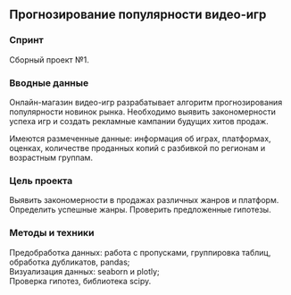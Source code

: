 ## Прогнозирование популярности видео-игр

### Спринт

Сборный проект №1.

### Вводные данные

Онлайн-магазин видео-игр разрабатывает алгоритм прогнозирования популярности новинок рынка. Необходимо выявить закономерности успеха игр и создать рекламные кампании будущих хитов продаж.

Имеются размеченные данные: информация об играх, платформах, оценках, количестве проданных копий с разбивкой по регионам и возрастным группам.

### Цель проекта

Выявить закономерности в продажах различных жанров и платформ. Определить успешные жанры. Проверить предложенные гипотезы.


### Методы и техники

Предобработка данных: работа с пропусками, группировка таблиц, обработка дубликатов, pandas;   
Визуализация данных: seaborn и plotly;   
Проверка гипотез, библиотека scipy.
